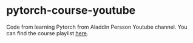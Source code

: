 # pytorch-course-youtube
Code from learning Pytorch from Aladdin Persson Youtube channel. You can find the course playlist [here](https://www.youtube.com/playlist?list=PLhhyoLH6IjfxeoooqP9rhU3HJIAVAJ3Vz).
